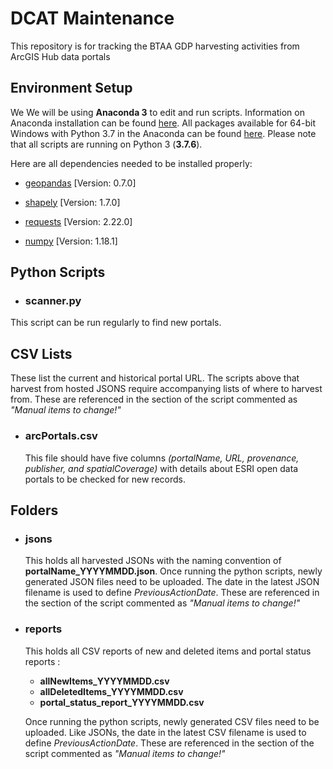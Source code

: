 # DCAT Maintenance
This repository is for tracking the BTAA GDP harvesting activities from ArcGIS Hub data portals




## Environment Setup

We We will be using **Anaconda 3** to edit and run scripts. Information on Anaconda installation can be found [here](https://docs.anaconda.com/anaconda/install/).  All packages available for 64-bit Windows with Python 3.7 in the Anaconda can be found [here](https://docs.anaconda.com/anaconda/packages/py3.7_win-64/). Please note that all scripts are running on Python 3 (**3.7.6**).

Here are all dependencies needed to be installed properly: 

- [geopandas](https://geopandas.org/getting_started/install.html) [Version: 0.7.0]

- [shapely](https://pypi.org/project/Shapely/) [Version: 1.7.0]

- [requests](https://requests.readthedocs.io/en/master/user/install/#install) [Version: 2.22.0]

- [numpy](https://numpy.org/install/) [Version: 1.18.1]



## Python Scripts
- ### scanner.py

This script can be run regularly to find new portals.  

 



## CSV Lists
These list the current and historical portal URL. The scripts above that harvest from hosted JSONS require accompanying lists of where to harvest from. These are referenced in the section of the script commented as *"Manual items to change!"*

- ### arcPortals.csv

    This file should have five columns *(portalName, URL, provenance, publisher, and spatialCoverage)* with details about ESRI open data portals to be checked for new records.



## Folders

- ### jsons

    This holds all harvested JSONs with the naming convention of **portalName_YYYYMMDD.json**. Once running the python scripts, newly generated JSON files need to be uploaded. The date in the latest JSON filename is used to define *PreviousActionDate*. These are referenced in the section of the script commented as *"Manual items to change!"*


- ### reports
  
    This holds all CSV reports of new and deleted items and portal status reports :
    - **allNewItems_YYYYMMDD.csv**
    - **allDeletedItems_YYYYMMDD.csv**
    - **portal_status_report_YYYYMMDD.csv**
    
    Once running the python scripts, newly generated CSV files need to be uploaded. Like JSONs, the date in the latest CSV filename is used to define *PreviousActionDate*. These are referenced in the section of the script commented as *"Manual items to change!"*